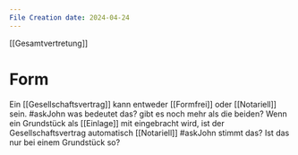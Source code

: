 ```yaml
---
File Creation date: 2024-04-24
---
```

[[Gesamtvertretung]]

# Form
Ein [[Gesellschaftsvertrag]] kann entweder [[Formfrei]] oder [[Notariell]] sein. #askJohn was bedeutet das? gibt es noch mehr als die beiden?
Wenn ein Grundstück als [[Einlage]] mit eingebracht wird, ist der Gesellschaftsvertrag automatisch [[Notariell]] #askJohn stimmt das? Ist das nur bei einem Grundstück so?


 